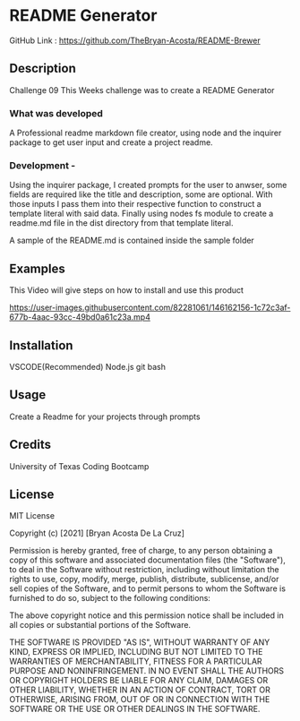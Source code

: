 # README Generator

GitHub Link : https://github.com/TheBryan-Acosta/README-Brewer

## **Description**

Challenge 09 This Weeks challenge was to create a README Generator

### **What was developed**

A Professional readme markdown file creator, using node and the inquirer package to get user input and create a project readme.

### **Development** -

Using the inquirer package, I created prompts for the user to anwser, some fields are required like the title and description, some are optional. With those inputs I pass them into their respective function to construct a template literal with said data. Finally using nodes fs module to create a readme.md file in the dist directory from that template literal.

A sample of the README.md is contained inside the sample folder

## **Examples**

This Video will give steps on how to install and use this product


https://user-images.githubusercontent.com/82281061/146162156-1c72c3af-677b-4aac-93cc-49bd0a61c23a.mp4


## **Installation**

VSCODE(Recommended)
Node.js
git bash

## **Usage**

Create a Readme for your projects through prompts

## **Credits**

University of Texas Coding Bootcamp

## **License**

MIT License

Copyright (c) [2021] [Bryan Acosta De La Cruz]

Permission is hereby granted, free of charge, to any person obtaining a copy
of this software and associated documentation files (the "Software"), to deal
in the Software without restriction, including without limitation the rights
to use, copy, modify, merge, publish, distribute, sublicense, and/or sell
copies of the Software, and to permit persons to whom the Software is
furnished to do so, subject to the following conditions:

The above copyright notice and this permission notice shall be included in all
copies or substantial portions of the Software.

THE SOFTWARE IS PROVIDED "AS IS", WITHOUT WARRANTY OF ANY KIND, EXPRESS OR
IMPLIED, INCLUDING BUT NOT LIMITED TO THE WARRANTIES OF MERCHANTABILITY,
FITNESS FOR A PARTICULAR PURPOSE AND NONINFRINGEMENT. IN NO EVENT SHALL THE
AUTHORS OR COPYRIGHT HOLDERS BE LIABLE FOR ANY CLAIM, DAMAGES OR OTHER
LIABILITY, WHETHER IN AN ACTION OF CONTRACT, TORT OR OTHERWISE, ARISING FROM,
OUT OF OR IN CONNECTION WITH THE SOFTWARE OR THE USE OR OTHER DEALINGS IN THE
SOFTWARE.
